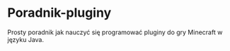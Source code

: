 # Poradnik-pluginy
Prosty poradnik jak nauczyć się programować pluginy do gry Minecraft w języku Java.

